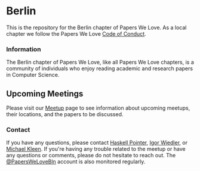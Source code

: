 # Berlin

This is the repository for the Berlin chapter of Papers We Love. As a local chapter we follow the Papers We Love [Code of Conduct](https://github.com/papers-we-love/berlin/blob/master/code-of-conduct.md).

### Information

The Berlin chapter of Papers We Love, like all Papers We Love chapters, is a community of individuals who enjoy reading academic and research papers in Computer Science.

## Upcoming Meetings

Please visit our [Meetup](https://www.meetup.com/Papers-We-Love-Berlin/) page to see information about upcoming meetups, their locations, and the papers to be discussed.

### Contact

If you have any questions, please contact [Haskell Pointer](mailto:glaukommatos@icloud.com), [Igor Wiedler](https://www.twitter.com/igorwhilefalse), or [Michael Kleen](https://www.twitter.com/mkleen). If you're having any trouble related to the meetup or have any questions or comments, please do not hesitate to reach out. The [@PapersWeLoveBln](https://www.twitter.com/paperswelovebln) account is also monitored regularly.
